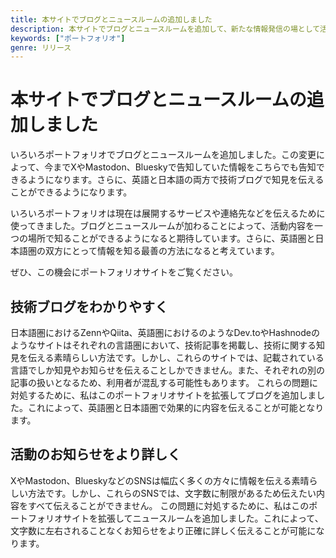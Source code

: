 ```yaml
---
title: 本サイトでブログとニュースルームの追加しました
description: 本サイトでブログとニュースルームを追加して、新たな情報発信の場として活用するようになりました。
keywords: ["ポートフォリオ"]
genre: リリース
---
```


# 本サイトでブログとニュースルームの追加しました
いろいろポートフォリオでブログとニュースルームを追加しました。この変更によって、今までXやMastodon、Blueskyで告知していた情報をこちらでも告知できるようになります。さらに、英語と日本語の両方で技術ブログで知見を伝えることができるようになります。

いろいろポートフォリオは現在は展開するサービスや連絡先などを伝えるために使ってきました。ブログとニュースルームが加わることによって、活動内容を一つの場所で知ることができるようになると期待しています。さらに、英語圏と日本語圏の双方にとって情報を知る最善の方法になると考えています。

ぜひ、この機会にポートフォリオサイトをご覧ください。

## 技術ブログをわかりやすく
日本語圏におけるZennやQiita、英語圏におけるのようなDev.toやHashnodeのようなサイトはそれぞれの言語圏において、技術記事を掲載し、技術に関する知見を伝える素晴らしい方法です。しかし、これらのサイトでは、記載されている言語でしか知見やお知らせを伝えることしかできません。また、それぞれの別の記事の扱いとなるため、利用者が混乱する可能性もあります。
これらの問題に対処するために、私はこのポートフォリオサイトを拡張してブログを追加しました。これによって、英語圏と日本語圏で効果的に内容を伝えることが可能となります。

## 活動のお知らせをより詳しく
XやMastodon、BlueskyなどのSNSは幅広く多くの方々に情報を伝える素晴らしい方法です。しかし、これらのSNSでは、文字数に制限があるため伝えたい内容をすべて伝えることができません。
この問題に対処するために、私はこのポートフォリオサイトを拡張してニュースルームを追加しました。これによって、文字数に左右されることなくお知らせをより正確に詳しく伝えることが可能になります。